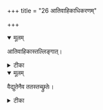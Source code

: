 +++
title = "26 आतिवाहिकाधिकरणम्"

+++


<details open><summary>मूलम्</summary>

आतिवाहिकास्तल्लिङ्गात्।
</details>



<details><summary>टीका</summary>

एतेऽर्चिरादयस्सर्वे देवता(ः) आतिवाहिकाः । गच्छन्तं गमयन्तीति लिङ्गादेव पराज्ञया ॥ [512]
</details>



<details open><summary>मूलम्</summary>

वैद्युतेनैव ततस्तच्छ्रुतेः।
</details>



<details><summary>टीका</summary>

ततो हि वैद्युतानैव विदुषां तु गतिर्भवेत् । स एनानिति तेनैव ब्रह्मप्राप्ति श्रुतेरिह ॥ [513]
</details>

